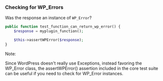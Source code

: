 ### Checking for WP_Errors <!-- .element: class="wordpress-icon" -->

Was the response an instance of `WP_Error`?

```php
public function test_function_can_return_wp_error() {
    $response = myplugin_function();

    $this->assertWPError($response);
}
```

Note:

Since WordPress doesn't really use Exceptions, instead favoring the WP_Error class, the assertWPError() assertion included in the core test suite can be useful if you need to check for WP_Error instances.
